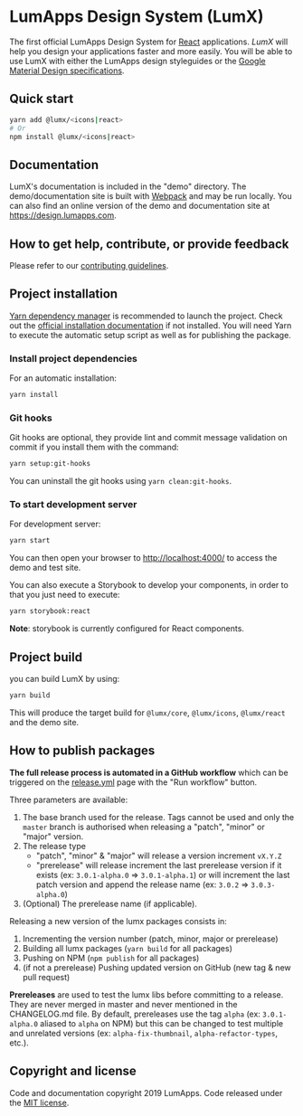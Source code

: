 # LumApps Design System (LumX)

The first official LumApps Design System for [React][react] applications.
_LumX_ will help you design your applications faster and more easily. You will be able to use LumX with either the LumApps design styleguides or the [Google Material Design specifications][material].

## Quick start

```bash
yarn add @lumx/<icons|react>
# Or
npm install @lumx/<icons|react>
```

## Documentation

LumX's documentation is included in the "demo" directory. The demo/documentation site is built with [Webpack][webpack] and may be run locally.
You can also find an online version of the demo and documentation site at https://design.lumapps.com.

## How to get help, contribute, or provide feedback

Please refer to our [contributing guidelines](CONTRIBUTING.md).

## Project installation

[Yarn dependency manager](https://yarnpkg.com/) is recommended to launch the project. Check out the [official installation documentation](https://yarnpkg.com/en/docs/install) if not installed.
You will need Yarn to execute the automatic setup script as well as for publishing the package.

### Install project dependencies

For an automatic installation:

```bash
yarn install
```

### Git hooks

Git hooks are optional, they provide lint and commit message validation on commit if you install them with the command:

```bash
yarn setup:git-hooks
```

You can uninstall the git hooks using `yarn clean:git-hooks`.

### To start development server

For development server:

```bash
yarn start
```

You can then open your browser to [http://localhost:4000/](http://localhost:4000/) to access the demo and test site.

You can also execute a Storybook to develop your components, in order to that you just need to execute:

```bash
yarn storybook:react
```

**Note**: storybook is currently configured for React components.

## Project build

you can build LumX by using:

```bash
yarn build
```

This will produce the target build for `@lumx/core`, `@lumx/icons`, `@lumx/react` and the demo site.

## How to publish packages

**The full release process is automated in a GitHub workflow** which can be triggered on the [release.yml](https://github.com/lumapps/design-system/actions/workflows/release.yml) page with the "Run workflow" button.

Three parameters are available:

1. The base branch used for the release. Tags cannot be used and only the `master` branch is authorised when releasing a "patch", "minor" or "major" version.
2. The release type
    - "patch", "minor" & "major" will release a version increment `vX.Y.Z`
    - "prerelease" will release increment the last prerelease version if it exists (ex: `3.0.1-alpha.0` => `3.0.1-alpha.1`) or will increment the last patch version and append the release name (ex: `3.0.2` => `3.0.3-alpha.0`)
3. (Optional) The prerelease name (if applicable).

Releasing a new version of the lumx packages consists in:

1. Incrementing the version number (patch, minor, major or prerelease)
2. Building all lumx packages (`yarn build` for all packages)
3. Pushing on NPM (`npm publish` for all packages)
4. (if not a prerelease) Pushing updated version on GitHub (new tag & new pull request)

**Prereleases** are used to test the lumx libs before committing to a release. They are never merged in master and never mentioned in the CHANGELOG.md file. By default, prereleases use the tag `alpha` (ex: `3.0.1-alpha.0` aliased to `alpha` on NPM) but this can be changed to test multiple and unrelated versions (ex: `alpha-fix-thumbnail`, `alpha-refactor-types`, etc.).

## Copyright and license

Code and documentation copyright 2019 LumApps. Code released under the [MIT license](LICENSE.md).

[react]: https://react.org/
[material]: http://www.google.com/design/spec/material-design/introduction.html
[react-release]: https://www.npmjs.com/package/@lumx/react
[webpack]: https://webpack.js.org/
